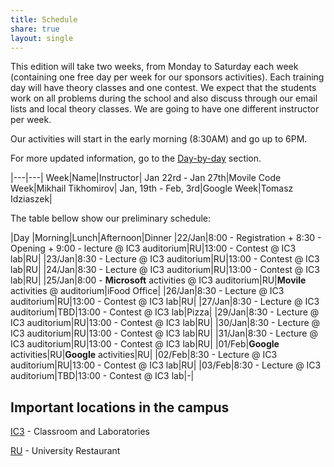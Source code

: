 ```yaml
---
title: Schedule
share: true
layout: single
---
```


This edition will take two weeks, from Monday to Saturday each week (containing one free day per week for our sponsors activities). Each training day will have theory classes and one contest. We expect that the students work on all problems during the school and also discuss through our email lists and local theory classes. We are going to have one different instructor per week.

Our activities will start in the early morning (8:30AM) and go up to 6PM.

For more updated information, go to the [Day-by-day](../daybyday) section.

|---|---|
Week|Name|Instructor|
Jan 22rd - Jan 27th|Movile Code Week|Mikhail Tikhomirov|
Jan, 19th - Feb, 3rd|Google Week|Tomasz Idziaszek|

The table bellow show our preliminary schedule:

|Day   |Morning|Lunch|Afternoon|Dinner
|22/Jan|8:00 - Registration + 8:30 - Opening  + 9:00 - lecture @ IC3 auditorium|RU|13:00 - Contest @ IC3 lab|RU|
|23/Jan|8:30 - Lecture @ IC3 auditorium|RU|13:00 - Contest @ IC3 lab|RU|
|24/Jan|8:30 - Lecture @ IC3 auditorium|RU|13:00 - Contest @ IC3 lab|RU|
|25/Jan|8:00 - **Microsoft** activities @ IC3 auditorium|RU|**Movile** activities @ auditorium|iFood Office|
|26/Jan|8:30 - Lecture @ IC3 auditorium|RU|13:00 - Contest @ IC3 lab|RU|
|27/Jan|8:30 - Lecture @ IC3 auditorium|TBD|13:00 - Contest @ IC3 lab|Pizza|
|29/Jan|8:30 - Lecture @ IC3 auditorium|RU|13:00 - Contest @ IC3 lab|RU|
|30/Jan|8:30 - Lecture @ IC3 auditorium|RU|13:00 - Contest @ IC3 lab|RU|
|31/Jan|8:30 - Lecture @ IC3 auditorium|RU|13:00 - Contest @ IC3 lab|RU|
|01/Feb|**Google** activities|RU|**Google** activities|RU|
|02/Feb|8:30 - Lecture @ IC3 auditorium|RU|13:00 - Contest @ IC3 lab|RU|
|03/Feb|8:30 - Lecture @ IC3 auditorium|TBD|13:00 - Contest @ IC3 lab|-|



## Important locations in the campus

[IC3](https://www.google.com/maps/place/IC+-+Instituto+de+Computação,+Universidade+Estadual+de+Campinas+-+Cidade+Universitária,+Campinas+-+SP,+Brasil/@-22.8137813,-47.0639391,18z/data=!4m6!1m3!3m2!1s0x0000000000000000:0xf3522e37359f743c!2sCiclo+Básico+I!3m1!1s0x94c8c15369cbaea9:0x209def4d509b8f14) - Classroom and Laboratories

[RU](https://www.google.com/maps/place/Restaurante+Universitário/@-22.8176954,-47.0720038,17z/data=!4m6!1m3!3m2!1s0x0000000000000000:0xf3522e37359f743c!2sCiclo+Básico+I!3m1!1s0x0000000000000000:0x54ec361ef7124a27) - University Restaurant

